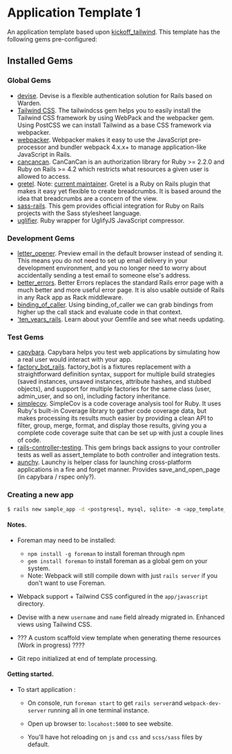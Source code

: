 # Application Template 1

An application template based upon [kickoff_tailwind](https://github.com/justalever/kickoff_tailwind). This template has the following gems pre-configured:


## Installed Gems

### Global Gems
- [devise](https://github.com/plataformatec/devise). Devise is a flexible authentication solution for Rails based on Warden.
- [Tailwind CSS](https://github.com/IcaliaLabs/tailwindcss-rails). The tailwindcss gem helps you to easily install the Tailwind CSS framework by using WebPack and the webpacker gem. Using PostCSS we can install Tailwind as a base CSS framework via webpacker.
- [webpacker](https://github.com/rails/webpacker/tree/v4.0.2). Webpacker makes it easy to use the JavaScript pre-processor and bundler webpack 4.x.x+ to manage application-like JavaScript in Rails.
- [cancancan](https://github.com/CanCanCommunity/cancancan). CanCanCan is an authorization library for Ruby >= 2.2.0 and Ruby on Rails >= 4.2 which restricts what resources a given user is allowed to access.
- [gretel](https://github.com/lassebunk/gretel). Note: [current maintainer](https://github.com/WilHall/gretel). Gretel is a Ruby on Rails plugin that makes it easy yet flexible to create breadcrumbs. It is based around the idea that breadcrumbs are a concern of the view.
- [sass-rails](https://github.com/rails/sass-rails). This gem provides official integration for Ruby on Rails projects with the Sass stylesheet language.
- [uglifier](https://github.com/lautis/uglifier). Ruby wrapper for UglifyJS JavaScript compressor.

### Development Gems
- [letter_opener](https://github.com/ryanb/letter_opener). Preview email in the default browser instead of sending it. This means you do not need to set up email delivery in your development environment, and you no longer need to worry about accidentally sending a test email to someone else's address.
- [better_errors](https://github.com/BetterErrors/better_errors). Better Errors replaces the standard Rails error page with a much better and more useful error page. It is also usable outside of Rails in any Rack app as Rack middleware.
- [binding_of_caller](https://github.com/banister/binding_of_caller). Using binding_of_caller we can grab bindings from higher up the call stack and evaluate code in that context.
- ['ten_years_rails](https://github.com/clio/ten_years_rails). Learn about your Gemfile and see what needs updating.

### Test Gems
- [capybara](https://github.com/teamcapybara/capybara). Capybara helps you test web applications by simulating how a real user would interact with your app.
- [factory_bot_rails](https://github.com/thoughtbot/factory_bot_rails). factory_bot is a fixtures replacement with a straightforward definition syntax, support for multiple build strategies (saved instances, unsaved instances, attribute hashes, and stubbed objects), and support for multiple factories for the same class (user, admin_user, and so on), including factory inheritance.
- [simplecov](https://github.com/colszowka/simplecov/). SimpleCov is a code coverage analysis tool for Ruby. It uses Ruby's built-in Coverage library to gather code coverage data, but makes processing its results much easier by providing a clean API to filter, group, merge, format, and display those results, giving you a complete code coverage suite that can be set up with just a couple lines of code.
- [rails-controller-testing](https://github.com/rails/rails-controller-testing). This gem brings back assigns to your controller tests as well as assert_template to both controller and integration tests.
- [aunchy](https://github.com/copiousfreetime/launchy). Launchy is helper class for launching cross-platform applications in a fire and forget manner. Provides save_and_open_page (in capybara / rspec only?).

### Creating a new app

```bash
$ rails new sample_app -d <postgresql, mysql, sqlite> -m <app_template_dir/template.rb
```

#### Notes.

- Foreman may need to be installed:
    - `npm install -g foreman` to install foreman through npm
    - `gem install foreman` to install foreman as a global gem on your system.
    - Note: Webpack will still compile down with just `rails server` if you don't want to use Foreman.

- Webpack support + Tailwind CSS configured in the `app/javascript` directory.
- Devise with a new `username` and `name` field already migrated in. Enhanced views using Tailwind CSS.

- ??? A custom scaffold view template when generating theme resources (Work in progress) ????
- Git repo initialized at end of template processing.

#### Getting started.

- To start application :
    - On console, run `foreman start` to get `rails server`and `webpack-dev-server` running all in one terminal instance.
    - Open up browser to: `locahost:5000` to see website.

    - You'll have hot reloading on `js` and `css` and `scss/sass` files by default.
